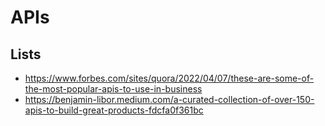 # APIs

## Lists
- https://www.forbes.com/sites/quora/2022/04/07/these-are-some-of-the-most-popular-apis-to-use-in-business
- https://benjamin-libor.medium.com/a-curated-collection-of-over-150-apis-to-build-great-products-fdcfa0f361bc

